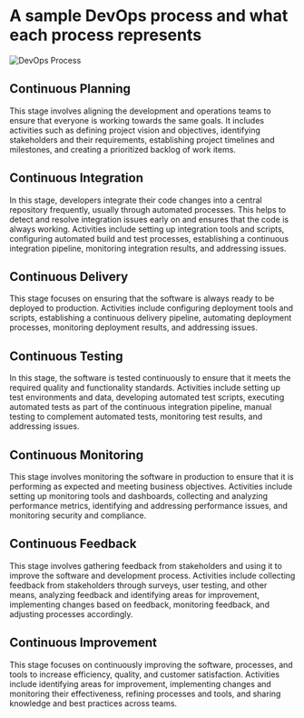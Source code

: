 # A sample DevOps process and what each process represents

![DevOps Process](https://drive.google.com/file/d/1JnM8rntJjyDdPiHxSjTtUY9mRbvtS0DC/view?usp=drive_link)

## Continuous Planning

This stage involves aligning the development and operations teams to ensure that everyone is working towards the same goals. It includes activities such as defining project vision and objectives, identifying stakeholders and their requirements, establishing project timelines and milestones, and creating a prioritized backlog of work items.

## Continuous Integration

In this stage, developers integrate their code changes into a central repository frequently, usually through automated processes. This helps to detect and resolve integration issues early on and ensures that the code is always working. Activities include setting up integration tools and scripts, configuring automated build and test processes, establishing a continuous integration pipeline, monitoring integration results, and addressing issues.

## Continuous Delivery

This stage focuses on ensuring that the software is always ready to be deployed to production. Activities include configuring deployment tools and scripts, establishing a continuous delivery pipeline, automating deployment processes, monitoring deployment results, and addressing issues.

## Continuous Testing

In this stage, the software is tested continuously to ensure that it meets the required quality and functionality standards. Activities include setting up test environments and data, developing automated test scripts, executing automated tests as part of the continuous integration pipeline, manual testing to complement automated tests, monitoring test results, and addressing issues.

## Continuous Monitoring

This stage involves monitoring the software in production to ensure that it is performing as expected and meeting business objectives. Activities include setting up monitoring tools and dashboards, collecting and analyzing performance metrics, identifying and addressing performance issues, and monitoring security and compliance.

## Continuous Feedback

This stage involves gathering feedback from stakeholders and using it to improve the software and development process. Activities include collecting feedback from stakeholders through surveys, user testing, and other means, analyzing feedback and identifying areas for improvement, implementing changes based on feedback, monitoring feedback, and adjusting processes accordingly.

## Continuous Improvement

This stage focuses on continuously improving the software, processes, and tools to increase efficiency, quality, and customer satisfaction. Activities include identifying areas for improvement, implementing changes and monitoring their effectiveness, refining processes and tools, and sharing knowledge and best practices across teams.
